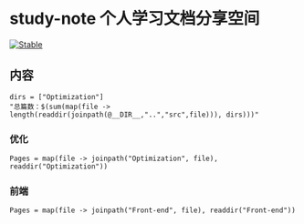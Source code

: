 # study-note 个人学习文档分享空间

[![Stable](https://img.shields.io/badge/docs-stable-blue.svg)](https://ccchhhddd.github.io/study-note/dev/)

## 内容

```@eval
dirs = ["Optimization"]
"总篇数：$(sum(map(file -> length(readdir(joinpath(@__DIR__,"..","src",file))), dirs)))"
```

### 优化

```@contents
Pages = map(file -> joinpath("Optimization", file), readdir("Optimization"))
```

### 前端
```@contents
Pages = map(file -> joinpath("Front-end", file), readdir("Front-end"))
```
